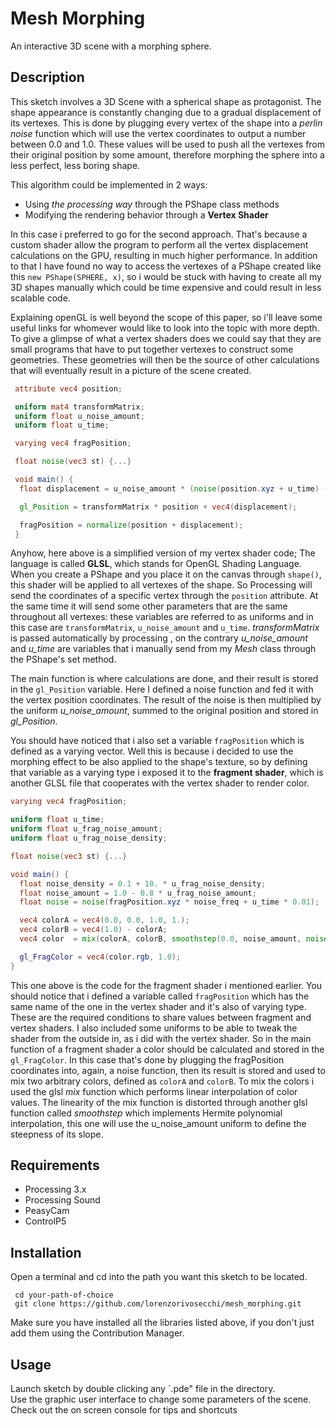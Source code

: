 # Mesh Morphing
An interactive 3D scene with a morphing sphere.

## Description
This sketch involves a 3D Scene with a spherical shape as protagonist.
The shape appearance is constantly changing due to a gradual displacement of its vertexes.
This is done by plugging every vertex of the shape into a *perlin noise* function which will use the vertex coordinates to output a number between 0.0 and 1.0.
These values will be used to push all the vertexes from their original position by some amount, therefore morphing the sphere into a less perfect, less boring shape.

This algorithm could be implemented in 2 ways:
- Using *the processing way* through the PShape class methods
- Modifying the rendering behavior through a **Vertex Shader**

In this case i preferred to go for the second approach.
That's because a custom shader allow the program to perform all the vertex displacement calculations on the GPU, resulting in much higher performance.
In addition to that I have found no way to access the vertexes of a PShape created like this `new PShape(SPHERE, x)`, so i would be stuck with having to create all my 3D shapes manually which could be time expensive and could result in less scalable code.

Explaining openGL is well beyond the scope of this paper, so i'll leave some useful links for whomever would like to look into the topic with more depth.
To give a glimpse of what a vertex shaders does we could say that they are small programs that have to put together vertexes to construct some geometries.
These geometries will then be the source of other calculations that will eventually result in a picture of the scene created.

```glsl
 attribute vec4 position;

 uniform mat4 transformMatrix;
 uniform float u_noise_amount;
 uniform float u_time;

 varying vec4 fragPosition;

 float noise(vec3 st) {...}

 void main() {
  float displacement = u_noise_amount * (noise(position.xyz + u_time) - 0.5);

  gl_Position = transformMatrix * position + vec4(displacement);

  fragPosition = normalize(position + displacement);
 }
```

Anyhow, here above is a simplified version of my vertex shader code; The language is called **GLSL**, which stands for OpenGL Shading Language.
When you create a PShape and you place it on the canvas through `shape()`, this shader will be applied to all vertexes of the shape.
So Processing will send the coordinates of a specific vertex through the `position` attribute. At the same time it will send some other parameters that are the same throughout all vertexes: these variables are referred to as uniforms and in this case are `transformMatrix`, `u_noise_amount` and `u_time`. *transformMatrix* is passed automatically by processing , on the contrary *u_noise_amount* and *u_time* are variables that i manually send from my *Mesh* class through the PShape's set method.

The main function is where calculations are done, and their result is stored in the `gl_Position` variable. Here I defined a noise function and fed it with the vertex position coordinates.
The result of the noise is then multiplied by the uniform *u_noise_amount*, summed to the original position and stored in *gl_Position*.

You should have noticed that i also set a variable `fragPosition` which is defined as a varying vector.
Well this is because i decided to use the morphing effect to be also applied to the shape's texture, so by defining that variable as a varying type i exposed it to the **fragment shader**, which is another GLSL file that cooperates with the vertex shader to render color.

```glsl
varying vec4 fragPosition;

uniform float u_time;
uniform float u_frag_noise_amount;
uniform float u_frag_noise_density;

float noise(vec3 st) {...}

void main() {
  float noise_density = 0.1 + 10. * u_frag_noise_density;
  float noise_amount = 1.0 - 0.8 * u_frag_noise_amount;
  float noise = noise(fragPosition.xyz * noise_freq + u_time * 0.01);

  vec4 colorA = vec4(0.0, 0.0, 1.0, 1.);
  vec4 colorB = vec4(1.0) - colorA;
  vec4 color  = mix(colorA, colorB, smoothstep(0.0, noise_amount, noise));

  gl_FragColor = vec4(color.rgb, 1.0);
}
```

This one above is the code for the fragment shader i mentioned earlier.
You should notice that i defined a variable called `fragPosition` which has the same name of the one  in the vertex shader and it's also of varying type. These are the required conditions to share values between fragment and vertex shaders.
I also included some uniforms to be able to tweak the shader from the outside in, as i did with the vertex shader. So in the main function of a fragment shader a color should be calculated and stored in the `gl_FragColor`. In this case that's done by plugging the fragPosition coordinates into, again, a noise function, then its result is stored and used to mix two arbitrary colors, defined as `colorA` and `colorB`.
To mix the colors i used the glsl *mix* function which performs linear interpolation of color values.
The linearity of the mix function is distorted through another glsl function called *smoothstep* which implements Hermite polynomial interpolation, this one will use the u_noise_amount uniform to define the steepness of its slope.



## Requirements
- Processing 3.x
- Processing Sound
- PeasyCam
- ControlP5

## Installation
Open a terminal and cd into the path you want this sketch to be located.
```
 cd your-path-of-choice
 git clone https://github.com/lorenzorivosecchi/mesh_morphing.git
```
Make sure you have installed all the libraries listed above, if you don't just add them using the Contribution Manager.

## Usage
Launch sketch by double clicking any `.pde" file in the directory.  
Use the graphic user interface to change some parameters of the scene.  
Check out the on screen console for tips and shortcuts
